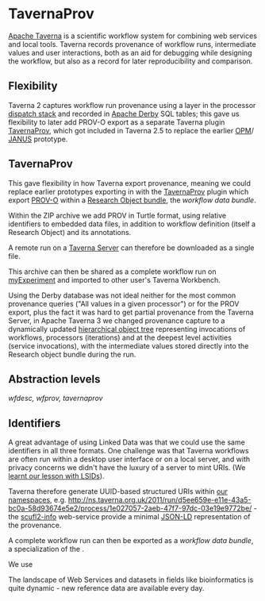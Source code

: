 # TavernaProv

<!--
The following is a non-exhaustive list of topics for position statements reporting on experiences and impact:

    API and software that use PROV
    Datasets and resources that use PROV
    Impact of provenance
    Scalability
    Presentation and explanation of provenance to users
    Multi-level provenance (provenance of provenance)
    Tradeoff and choices of different serializations

The following is a non-exhaustive list of topics for position statements reporting on interoperability and requirements:

    Interoperability issues across serializations or within serializations
    Missing features, expressivity shortcomings
    Adoption hurdles
    Security and provenance, provenance and signatures
    Embedding provenance in various types of documents
    Graphical representation of provenance
    Inter-operability across standards
    Extensions of PROV for additional requirements in different domains and applications
    Abstraction of PROV records

Authors are strongly encouraged, where appropriate, to make an explicit link between requirements and application needs.

-->

[Apache Taverna](https://taverna.incubator.apache.org) is a scientific workflow
system for combining web services and local tools. Taverna records provenance of
workflow runs, intermediate values and user interactions, both as an aid for
debugging while designing the workflow, but also as a record for later
reproducibility and comparison.

## Flexibility

Taverna 2 captures workflow run provenance using a layer in the processor [dispatch stack](http://www.taverna.org.uk/pages/wp-content/uploads/2010/04/T2Architecture.pdf#page6) and recorded in
[Apache Derby](http://db.apache.org/derby) SQL tables; this gave us
flexibility to later add PROV-O export as a separate Taverna plugin [TavernaProv](https://github.com/apache/incubator-taverna-engine/tree/master/taverna-prov),
which got included in Taverna 2.5 to replace the earlier [OPM](http://dev.mygrid.org.uk/wiki/display/tav250/Provenance+export+to+OPM+and+Janus)/ [JANUS](http://www.mygrid.org.uk/files/presentations/SP-IPAW10.pdf) prototype.

## TavernaProv

This gave flexibility in how Taverna export provenance, meaning we could
replace earlier prototypes exporting in with the [TavernaProv](https://github.com/apache/incubator-taverna-engine/tree/master/taverna-prov) plugin which export [PROV-O](https://www.w3.org/TR/prov-o/) within a
[Research Object bundle](https://w3id.org/bundle/), the
_workflow data bundle_.

Within the ZIP archive we add PROV in Turtle format, using
relative identifiers to embedded data files, in addition to
workflow definition (itself a Research Object) and its annotations.

A remote run on a
[Taverna Server](https://taverna.incubator.apache.org/download/server/) can
therefore be downloaded as a single file.

This archive can then be shared as a complete workflow run on
[myExperiment](http://myexperiment.org/) and imported to other user's
Taverna Workbench.

Using the Derby database was not ideal neither for the most common
provenance queries ("All values in a given processor") or for the PROV export,
plus the fact it was hard to get partial provenance from the Taverna Server,
in Apache Taverna 3 we changed provenance capture to a dynamically
updated [hierarchical object tree](https://taverna.incubator.apache.org/javadoc/taverna-engine/org/apache/taverna/platform/report/WorkflowReport.html) representing invocations of
workflows, processors (iterations) and at the deepest level
activities (service invocations), with the
intermediate values stored directly into the
Research object bundle during the run.

## Abstraction levels

_wfdesc, wfprov, tavernaprov_


## Identifiers

A great advantage of using Linked Data was that we could use the same identifiers in all three formats. One challenge was that Taverna workflows are often run within a
desktop user interface or on a local server, and with privacy concerns
we didn't have the luxury of a server to mint URIs.
(We [learnt our lesson with LSIDs](http://dev.mygrid.org.uk/blog/2016/02/what-exactly-happened-to-lsid/)).

Taverna therefore generate UUID-based structured URIs within [our namespaces](http://ns.taverna.org.uk/),
e.g. http://ns.taverna.org.uk/2011/run/d5ee659e-e11e-43a5-bc0a-58d93674e5e2/process/1e027057-2aeb-47f7-97dc-03e19e9772be/ - the [scufl2-info](https://github.com/stain/scufl2-info)
web-service provide a minimal [JSON-LD](http://json-ld.org/) representation of
the provenance.



A complete workflow run can then be exported as a
_workflow data bundle_, a specialization of the
.

We use

The landscape of Web Services and datasets in fields like bioinformatics is quite
dynamic - new reference data are available every day.
